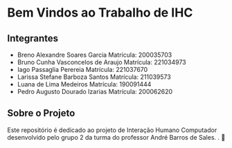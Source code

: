 # Bem Vindos ao Trabalho de IHC

## Integrantes

* Breno Alexandre Soares Garcia Matrícula: 200035703
* Bruno Cunha Vasconcelos de Araujo Matrícula: 221034973
* Iago Passaglia Perereia Matrícula: 221037670
* Larissa Stefane Barboza Santos Matrícula: 211039573
* Luana de Lima Medeiros Matrícula: 190091444
* Pedro Augusto Dourado Izarias Matrícula: 200062620

## Sobre o Projeto

Este repositório é dedicado ao projeto de Interação Humano Computador 
desenvolvido pelo grupo 2 da turma do professor André Barros de Sales.
.
:snake:
